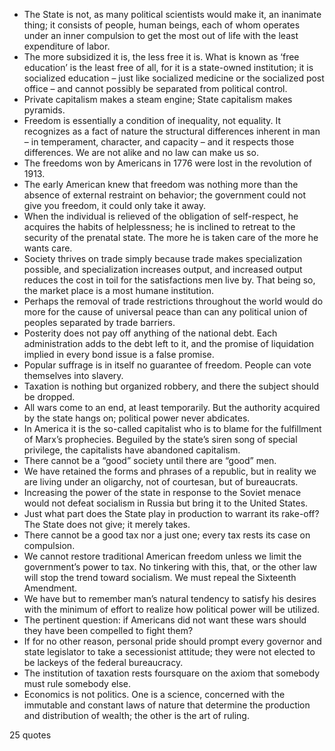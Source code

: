  - The State is not, as many political scientists would make it, an inanimate thing; it consists of people, human beings, each of whom operates under an inner compulsion to get the most out of life with the least expenditure of labor.
 - The more subsidized it is, the less free it is. What is known as ‘free education’ is the least free of all, for it is a state-owned institution; it is socialized education – just like socialized medicine or the socialized post office – and cannot possibly be separated from political control.
 - Private capitalism makes a steam engine; State capitalism makes pyramids.
 - Freedom is essentially a condition of inequality, not equality. It recognizes as a fact of nature the structural differences inherent in man – in temperament, character, and capacity – and it respects those differences. We are not alike and no law can make us so.
 - The freedoms won by Americans in 1776 were lost in the revolution of 1913.
 - The early American knew that freedom was nothing more than the absence of external restraint on behavior; the government could not give you freedom, it could only take it away.
 - When the individual is relieved of the obligation of self-respect, he acquires the habits of helplessness; he is inclined to retreat to the security of the prenatal state. The more he is taken care of the more he wants care.
 - Society thrives on trade simply because trade makes specialization possible, and specialization increases output, and increased output reduces the cost in toil for the satisfactions men live by. That being so, the market place is a most humane institution.
 - Perhaps the removal of trade restrictions throughout the world would do more for the cause of universal peace than can any political union of peoples separated by trade barriers.
 - Posterity does not pay off anything of the national debt. Each administration adds to the debt left to it, and the promise of liquidation implied in every bond issue is a false promise.
 - Popular suffrage is in itself no guarantee of freedom. People can vote themselves into slavery.
 - Taxation is nothing but organized robbery, and there the subject should be dropped.
 - All wars come to an end, at least temporarily. But the authority acquired by the state hangs on; political power never abdicates.
 - In America it is the so-called capitalist who is to blame for the fulfillment of Marx’s prophecies. Beguiled by the state’s siren song of special privilege, the capitalists have abandoned capitalism.
 - There cannot be a “good” society until there are “good” men.
 - We have retained the forms and phrases of a republic, but in reality we are living under an oligarchy, not of courtesan, but of bureaucrats.
 - Increasing the power of the state in response to the Soviet menace would not defeat socialism in Russia but bring it to the United States.
 - Just what part does the State play in production to warrant its rake-off? The State does not give; it merely takes.
 - There cannot be a good tax nor a just one; every tax rests its case on compulsion.
 - We cannot restore traditional American freedom unless we limit the government’s power to tax. No tinkering with this, that, or the other law will stop the trend toward socialism. We must repeal the Sixteenth Amendment.
 - We have but to remember man’s natural tendency to satisfy his desires with the minimum of effort to realize how political power will be utilized.
 - The pertinent question: if Americans did not want these wars should they have been compelled to fight them?
 - If for no other reason, personal pride should prompt every governor and state legislator to take a secessionist attitude; they were not elected to be lackeys of the federal bureaucracy.
 - The institution of taxation rests foursquare on the axiom that somebody must rule somebody else.
 - Economics is not politics. One is a science, concerned with the immutable and constant laws of nature that determine the production and distribution of wealth; the other is the art of ruling.

25 quotes